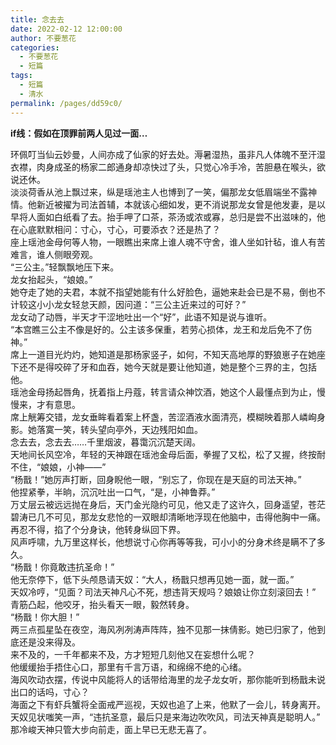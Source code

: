 ```yaml
---
title: 念去去
date: 2022-02-12 12:00:00
author: 不要葱花
categories: 
  - 不要葱花
  - 短篇
tags: 
  - 短篇
  - 清水
permalink: /pages/dd59c0/
---
```


**if线：假如在顶罪前两人见过一面…**<!-- more -->

环佩叮当仙云妙曼，人间亦成了仙家的好去处。溽暑湿热，虽非凡人体魄不至汗湿衣襟，肉身成圣的杨家二郎通身却凉快过了头，只觉心冷手冷，苦胆悬在喉头，欲说还休。  
淡淡荷香从池上飘过来，纵是瑶池主人也博到了一笑，偏那龙女低眉端坐不露神情。他新近被擢为司法首辅，本就该心细如发，更不消说那龙女曾是他发妻，是以早将人面如白纸看了去。抬手呷了口茶，茶汤或浓或寡，总归是尝不出滋味的，他在心底默默相问：寸心，寸心，可要添衣？还是热了？  
座上瑶池金母何等人物，一眼瞧出来席上谁人魂不守舍，谁人坐如针毡，谁人有苦难言，谁人侧眼旁观。  
“三公主。”轻飘飘地压下来。  
龙女抬起头，“娘娘。”  
她夺走了她的夫君，本就不指望她能有什么好脸色，逼她来赴会已是不易，倒也不计较这小小龙女轻怠天颜，因问道：“三公主近来过的可好？”  
龙女动了动唇，半天才干涩地吐出一个“好”，此语不知是说与谁听。  
“本宫瞧三公主不像是好的。公主该多保重，若劳心损体，龙王和龙后免不了伤神。”  
席上一道目光灼灼，她知道是那杨家竖子，如何，不知天高地厚的野狼崽子在她座下还不是得咬碎了牙和血吞，她今天就是要让他知道，她是整个三界的主，包括他。  
瑶池金母扬起唇角，抚着指上丹蔻，转言请众神饮酒，她这个人最懂点到为止，慢慢来，才有意思。  
席上觥筹交错，龙女垂眸看着案上杯盏，苦涩酒液水面清亮，模糊映着那人嶙峋身影。她落寞一笑，转头望向亭外，天边残阳如血。  
念去去，念去去……千里烟波，暮霭沉沉楚天阔。  
天地间长风空冷，年轻的天神跟在瑶池金母后面，拳握了又松，松了又握，终按耐不住，“娘娘，小神——”  
“杨戬！”她厉声打断，回身睨他一眼，“别忘了，你现在是天庭的司法天神。”  
他捏紧拳，半晌，沉沉吐出一口气，“是，小神鲁莽。”  
万丈层云被远远抛在身后，天门金光隐约可见，他又走了这许久，回身遥望，苍茫碧涛已几不可见，那龙女悲怆的一双眼却清晰地浮现在他脑中，击得他胸中一痛。再忍不得，掐了个分身诀，他转身纵回下界。  
风声呼啸，九万里这样长，他想说寸心你再等等我，可小小的分身术终是瞒不了多久。  
“杨戬！你竟敢违抗圣命！”  
他无奈停下，低下头颅恳请天奴：“大人，杨戬只想再见她一面，就一面。”  
天奴冷哼，“见面？司法天神凡心不死，想违背天规吗？娘娘让你立刻滚回去！”  
青筋凸起，他咬牙，抬头看天一眼，毅然转身。  
“杨戬！你大胆！”  
两三点孤星坠在夜空，海风冽冽涛声阵阵，独不见那一抹倩影。她已归家了，他到底还是没来得及。  
来不及的，一千年都来不及，方才短短几刻他又在妄想什么呢？  
他缓缓抬手捂住心口，那里有千言万语，和绵绵不绝的心绪。  
海风吹动衣摆，传说中风能将人的话带给海里的龙子龙女听，那你能听到杨戬未说出口的话吗，寸心？  
海面之下有虾兵蟹将全面戒严巡视，天奴也追了上来，他默了一会儿，转身离开。  
天奴见状嗤笑一声，“违抗圣意，最后只是来海边吹吹风，司法天神真是聪明人。”  
那冷峻天神只管大步向前走，面上早已无悲无喜了。
